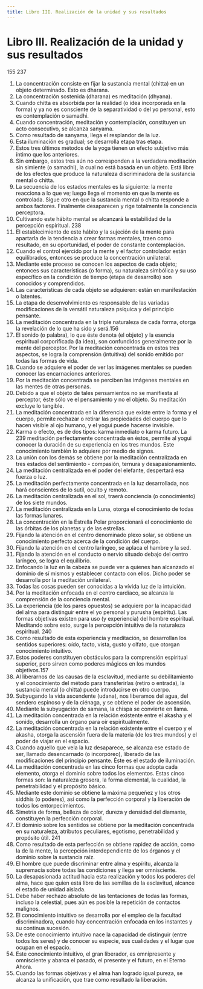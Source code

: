 ```yaml
---
title: Libro III. Realización de la unidad y sus resultados
---
```


# Libro III. Realización de la unidad y sus resultados

<p>
<pin lang="es">155</pin> <pin lang="en">237</pin>
</p>

1. La concentración consiste en fijar la sustancia mental (chitta) en un objeto determinado. Esto es dharana. <af book="3" af="1"/>
2. La concentración sostenida (dharana) es meditación (dhyana). <af book="3" af="2"/>
3. Cuando chitta es absorbida por la realidad (o idea incorporada en la forma) y ya no es consciente de la separatividad o del yo personal, esto es contemplación o samadhi. <af book="3" af="3"/>
4. Cuando concentración, meditación y contemplación, constituyen un acto consecutivo, se alcanza sanyama. <af book="3" af="4"/>
5. Como resultado de sanyama, llega el resplandor de la luz. <af book="3" af="5"/>
6. Esta iluminación es gradual; se desarrolla etapa tras etapa. <af book="3" af="6"/>
7. Estos tres últimos métodos de la yoga tienen un efecto subjetivo más íntimo que los anteriores. <af book="3" af="7"/>
8. Sin embargo, estos tres aún no corresponden a la verdadera meditación sin simiente (o samadhi), la cual no está basada en un objeto. Está libre de los efectos que produce la naturaleza discriminadora de la sustancia mental o chitta. <af book="3" af="8"/>
9. La secuencia de los estados mentales es la siguiente: la mente reacciona a lo que ve; luego llega el momento en que la mente es controlada. Sigue otro en que la sustancia mental o chitta responde a ambos factores. Finalmente desaparecen y rige totalmente la conciencia perceptora.
10. Cultivando este hábito mental se alcanzará la estabilidad de la percepción espiritual. <pin lang="en">238</pin>
11. El establecimiento de este hábito y la sujeción de la mente para apartarla de la tendencia a crear formas mentales, traen como resultado, en su oportunidad, el poder de constante contemplación.
12. Cuando el control ejercido por la mente y el factor controlador están equilibrados, entonces se produce la concentración unilateral.
13. Mediante este proceso se conocen los aspectos de cada objeto; entonces sus características (o forma), su naturaleza simbólica y su uso específico en la condición de tiempo (etapa de desarrollo) son conocidos y comprendidos.
14. Las características de cada objeto se adquieren: están en manifestación o latentes.
15. La etapa de desenvolvimiento es responsable de las variadas modificaciones de la versátil naturaleza psíquica y del principio pensante.
16. La meditación concentrada en la triple naturaleza de cada forma, otorga la revelación de lo que ha sido y será.<pin lang="es">156</pin>
17. El sonido (o palabra), lo que éste denota (el objeto) y la esencia espiritual corporificada (la idea), son confundidos generalmente por la mente del perceptor. Por la meditación concentrada en estos tres aspectos, se logra la comprensión (intuitiva) del sonido emitido por todas las formas de vida.
18. Cuando se adquiere el poder de ver las imágenes mentales se pueden conocer las encarnaciones anteriores.
19. Por la meditación concentrada se perciben las imágenes mentales en las mentes de otras personas.
20. Debido a que el objeto de tales pensamientos no se manifiesta al perceptor, éste sólo ve el pensamiento y no el objeto. Su meditación excluye lo tangible.
21. La meditación concentrada en la diferencia que existe entre la forma y el cuerpo, permite rechazar o retirar las propiedades del cuerpo que lo hacen visible al ojo humano, y el yogui puede hacerse invisible.
22. Karma o efecto, es de dos tipos: karma inmediato o karma futuro. La <pin lang="en">239</pin> meditación perfectamente concentrada en éstos, permite al yogui conocer la duración de su experiencia en los tres mundos. Este conocimiento también lo adquiere por medio de signos.
23. La unión con los demás se obtiene por la meditación centralizada en tres estados del sentimiento - compasión, ternura y desapasionamiento.
24. La meditación centralizada en el poder del elefante, despertará esa fuerza o luz.
25. La meditación perfectamente concentrada en la luz desarrollada, nos hará conscientes de lo sutil, oculto y remoto.
26. La meditación centralizada en el sol, traerá conciencia (o conocimiento) de los siete mundos.
27. La meditación centralizada en la Luna, otorga el conocimiento de todas las formas lunares.
28. La concentración en la Estrella Polar proporcionará el conocimiento de las órbitas de los planetas y de las estrellas.
29. Fijando la atención en el centro denominado plexo solar, se obtiene un conocimiento perfecto acerca de la condición del cuerpo.
30. Fijando la atención en el centro laríngeo, se aplaca el hambre y la sed.
31. Fijando la atención en el conducto o nervio situado debajo del centro laríngeo, se logra el equilibrio.
32. Enfocando la luz en la cabeza se puede ver a quienes han alcanzado el dominio de sí mismos y establecer contacto con ellos. Dicho poder se desarrolla por la meditación unilateral.
33. Todas las cosas pueden ser conocidas a la vívida luz de la intuición.
34. Por la meditación enfocada en el centro cardíaco, se alcanza la comprensión de la conciencia mental.
35. La experiencia (de los pares opuestos) se adquiere por la incapacidad del alma para distinguir entre el yo personal y purusha (espíritu). Las formas objetivas existen para uso (y experiencia) del hombre espiritual. Meditando sobre esto, surge la percepción intuitiva de la naturaleza espiritual. <pin lang="en">240</pin>
36. Como resultado de esta experiencia y meditación, se desarrollan los sentidos superiores: oído, tacto, vista, gusto y olfato, que otorgan conocimiento intuitivo.
37. Estos poderes constituyen obstáculos para la comprensión espiritual superior, pero sirven como poderes mágicos en los mundos objetivos.<pin lang="es">157</pin>
38. Al liberarnos de las causas de la esclavitud, mediante su debilitamiento y el conocimiento del método para transferirlas (retiro o entrada), la sustancia mental (o chitta) puede introducirse en otro cuerpo.
39. Subyugando la vida ascendente (udana), nos liberamos del agua, del sendero espinoso y de la ciénaga, y se obtiene el poder de ascensión.
40. Mediante la subyugación de samana, la chispa se convierte en llama.
41. La meditación concentrada en la relación existente entre el akasha y el sonido, desarrolla un órgano para oír espiritualmente.
42. La meditación concentrada en la relación existente entre el cuerpo y el akasha, otorga la ascensión fuera de la materia (de los tres mundos) y el poder de viajar en el espacio.
43. Cuando aquello que vela la luz desaparece, se alcanza ese estado de ser, llamado desencarnado (o incorpóreo), liberado de las modificaciones del principio pensante. Éste es el estado de iluminación.
44. La meditación concentrada en las cinco formas que adopta cada elemento, otorga el dominio sobre todos los elementos. Estas cinco formas son: la naturaleza grosera, la forma elemental, la cualidad, la penetrabilidad y el propósito básico.
45. Mediante este dominio se obtiene la máxima pequeñez y los otros siddhis (o poderes), así como la perfección corporal y la liberación de todos los entorpecimientos.
46. Simetría de forma, belleza de color, dureza y densidad del diamante, constituyen la perfección corporal.
47. El dominio sobre los sentidos se obtiene por la meditación concentrada en su naturaleza, atributos peculiares, egotismo, penetrabilidad y propósito útil. <pin lang="en">241</pin>
48. Como resultado de esta perfección se obtiene rapidez de acción, como la de la mente, la percepción interdependiente de los órganos y el dominio sobre la sustancia raíz.
49. El hombre que puede discriminar entre alma y espíritu, alcanza la supremacía sobre todas las condiciones y llega ser omnisciente.
50. La desapasionada actitud hacia esta realización y todos los poderes del alma, hace que quien está libre de las semillas de la esclavitud, alcance el estado de unidad aislada.
51. Debe haber rechazo absoluto de las tentaciones de todas las formas, incluso la celestial, pues aún es posible la repetición de contactos malignos.
52. El conocimiento intuitivo se desarrolla por el empleo de la facultad discriminadora, cuando hay concentración enfocada en los instantes y su continua sucesión.
53. De este conocimiento intuitivo nace la capacidad de distinguir (entre todos los seres) y de conocer su especie, sus cualidades y el lugar que ocupan en el espacio.
54. Este conocimiento intuitivo, el gran liberador, es omnipresente y omnisciente y abarca el pasado, el presente y el futuro, en el Eterno Ahora.
55. Cuando las formas objetivas y el alma han logrado igual pureza, se alcanza la unificación, que trae como resultado la liberación.
